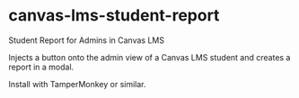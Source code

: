 # canvas-lms-student-report
Student Report for Admins in Canvas LMS

Injects a button onto the admin view of a Canvas LMS student and creates a report in a modal.

Install with TamperMonkey or similar.